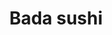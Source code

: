 ---
layout: place
title: "Bada sushi"
permalink: /illinois/niles/bada-sushi.html
stateAbbr: IL
stateName: Illinois
cityName: Niles
seo:
  name: "Bada sushi"
  type: Restaurant
  links: https://www.badasushi.com/
description: "Bada sushi serves delicious sushi in Niles, Illinois. Try fresh Japanese dishes for a great dining experience. Available for takeout, delivery, lunch, and dinner."
place_id: ChIJ40aPF_jJD4gRlcioLhAzAjc
photos:
  - name: >-
      places/ChIJ40aPF_jJD4gRlcioLhAzAjc/photos/AeeoHcKtVHtP-l6721fPVv-KgvDdcWUb7oMabk-1HBjuKH985sfADNc0NTM2fmJCQMf7vDB0nUDFFZ2_6zbCpmPxLywBD1rTXsHyWr9l4z1E9YTmMuwS4o3rb2pLpGlCXQKF-Bq3GxHjtQUaHDnQag_x14TTnrka2e0CtKERod3EdOHmP423X2pVSWkhtXv2Stk_ZlQutfLqSZjVdolg_x6ZuALoPTjPMYxuJFhQITLk6GnIOXfiyRkS6TWvIH3Bxg-Ns7M27OiNQjoNWe4EpCgSNOtq80hGil6fg8fHSCUFSLaZCw
    widthPx: 4800
    heightPx: 1113
    authorAttributions:
      - displayName: Bada sushi
        uri: https://maps.google.com/maps/contrib/107211408436749633571
        photoUri: >-
          https://lh3.googleusercontent.com/a/ACg8ocIp7OO9d4NYdv0yeIHXnz6f_drIj_oG7VNwZrUsB8cf3mSPyg=s100-p-k-no-mo
    flagContentUri: >-
      https://www.google.com/local/imagery/report/?cb_client=maps_api_places.places_api&image_key=!1e10!2sAF1QipPUXXNx-GtO1g_20gm6Ka8i2j50BAJre3xweF-k&hl=en-US
    googleMapsUri: >-
      https://www.google.com/maps/place//data=!3m4!1e2!3m2!1sAF1QipPUXXNx-GtO1g_20gm6Ka8i2j50BAJre3xweF-k!2e10!4m2!3m1!1s0x880fc9f8178f46e3:0x370233102ea8c895
  - name: >-
      places/ChIJ40aPF_jJD4gRlcioLhAzAjc/photos/AeeoHcK72UdmcjFNXNq4s0TMphnqxL1PYGO9RY9D8SyjxePFommZFTIULVaRo7LBunUzyhBT2qNrtPWQepBuOXrGzXvEDv0nvp9GYC3a4j9Hx3p3bQUGyej3U5p94ErGYcBj-qlRUInNoj52NkyvvQquHgVU9SslR6EBbtBGTQ8RkV7-Sif5zRx8A-FzxpX_kOuPIIp9u_kesrIhLLoc5OEvg_3iu5rzKWrLjxA9llgnW-dmSD4HuvQLPD3CojQXtrz70hPvgOY1XcWSL1zyOMK3TDB8EoqJvtNCc2QaB8jLW042ig
    widthPx: 1080
    heightPx: 1277
    authorAttributions:
      - displayName: Bada sushi
        uri: https://maps.google.com/maps/contrib/107211408436749633571
        photoUri: >-
          https://lh3.googleusercontent.com/a/ACg8ocIp7OO9d4NYdv0yeIHXnz6f_drIj_oG7VNwZrUsB8cf3mSPyg=s100-p-k-no-mo
    flagContentUri: >-
      https://www.google.com/local/imagery/report/?cb_client=maps_api_places.places_api&image_key=!1e10!2sAF1QipMzjHUkAGMylzdJZqj2dsPsv05qZ56MMQMTupv9&hl=en-US
    googleMapsUri: >-
      https://www.google.com/maps/place//data=!3m4!1e2!3m2!1sAF1QipMzjHUkAGMylzdJZqj2dsPsv05qZ56MMQMTupv9!2e10!4m2!3m1!1s0x880fc9f8178f46e3:0x370233102ea8c895
  - name: >-
      places/ChIJ40aPF_jJD4gRlcioLhAzAjc/photos/AeeoHcKn9C4X34WrriJqRxhaoe9vffPTqlStV9QDbFTGIMoRXmUTz2-PswgLjBlhO_idiavQhRqJe3zbI5gcNDK0x6EnlZRQvbYSr20CP4v88HNa-ahfcluNiMhbJWJFguj1fizxFp_fErJASJ1Ddd0jHnU4QLsy2Z2qzwNDRRh4UzBeF42ooGZ9AwVvQnXzepQ-ZMemulB_wUWNQVW0ZsKRC3C0vxwGWrPIPiCmcZ_hC1wj_20vi8Gk4oKy6r8OxnI-ExW8mPhr1XyRwV6nNSanZ2oho1f21h4wNCifiQYAOWap2A
    widthPx: 512
    heightPx: 384
    authorAttributions:
      - displayName: Bada sushi
        uri: https://maps.google.com/maps/contrib/107211408436749633571
        photoUri: >-
          https://lh3.googleusercontent.com/a/ACg8ocIp7OO9d4NYdv0yeIHXnz6f_drIj_oG7VNwZrUsB8cf3mSPyg=s100-p-k-no-mo
    flagContentUri: >-
      https://www.google.com/local/imagery/report/?cb_client=maps_api_places.places_api&image_key=!1e10!2sAF1QipMKoMQVLC6hpT3Lql4fSQzzO98_orUqiA69BfFC&hl=en-US
    googleMapsUri: >-
      https://www.google.com/maps/place//data=!3m4!1e2!3m2!1sAF1QipMKoMQVLC6hpT3Lql4fSQzzO98_orUqiA69BfFC!2e10!4m2!3m1!1s0x880fc9f8178f46e3:0x370233102ea8c895
  - name: >-
      places/ChIJ40aPF_jJD4gRlcioLhAzAjc/photos/AeeoHcJGs8gOD2MS7bfGX9sy1YtI6SdbcWe8z9YDRvJI4F_xDqCzU1wsFK53vLj5l26PBSaGbVYMUK_Z5vdNdtsKcIYM2FhQ9OkaW_oFqnJsrSdYXjQKqfEB7V39hXyLI9ifz38qF3S5CIdAlPeLLsC7RA2n5hMbEjBUp76yINEGVfT6-bdDdysyfxQqOBMeyY4NrDF9VGRHKd1b250PC7bl9XeR31hq071Kr1q223Va869Udjq011dlHyVNNDFzJrgZo73seHZR1Xn1olfia6p8iZOtGyJGr9q8wgG25SWGpCLzqQ
    widthPx: 2131
    heightPx: 2116
    authorAttributions:
      - displayName: Bada sushi
        uri: https://maps.google.com/maps/contrib/107211408436749633571
        photoUri: >-
          https://lh3.googleusercontent.com/a/ACg8ocIp7OO9d4NYdv0yeIHXnz6f_drIj_oG7VNwZrUsB8cf3mSPyg=s100-p-k-no-mo
    flagContentUri: >-
      https://www.google.com/local/imagery/report/?cb_client=maps_api_places.places_api&image_key=!1e10!2sAF1QipPkBna9WrhTiM_CeXOIXRAqxrx2Vz86hZ7FxLSQ&hl=en-US
    googleMapsUri: >-
      https://www.google.com/maps/place//data=!3m4!1e2!3m2!1sAF1QipPkBna9WrhTiM_CeXOIXRAqxrx2Vz86hZ7FxLSQ!2e10!4m2!3m1!1s0x880fc9f8178f46e3:0x370233102ea8c895
  - name: >-
      places/ChIJ40aPF_jJD4gRlcioLhAzAjc/photos/AeeoHcLd9-BPjjj9QsQT43hqEraqLExiy4xLgYPkBCx1dgZ0W1kEuZ6hz9a9s6bOOZRKgKfWIIrDfe8twm7AGDYv-sgk2V2sepcegRhHqprWdO5-3CP1jUb_79Jf5_4MiDC7EnO13bdG70KC5H0LnnY83_UkRSrPD5YUUvBwfOucmI7MUmdTGEVgEy0zo5mx9ewqUiaAG2LDgNTBA_D5nQA7wKdZnkrFBHZNn3yk3uKFVuk1Mqs-1blQPSzJ1ziD455lrg6KUqa6c0yKt1uJyF00dof0bWqV5RBfi-Jah3pok75sbQ
    widthPx: 3067
    heightPx: 3022
    authorAttributions:
      - displayName: Bada sushi
        uri: https://maps.google.com/maps/contrib/107211408436749633571
        photoUri: >-
          https://lh3.googleusercontent.com/a/ACg8ocIp7OO9d4NYdv0yeIHXnz6f_drIj_oG7VNwZrUsB8cf3mSPyg=s100-p-k-no-mo
    flagContentUri: >-
      https://www.google.com/local/imagery/report/?cb_client=maps_api_places.places_api&image_key=!1e10!2sAF1QipOVSKlCjaxJz1QdxMbam_Jj8s4TRmCsmdAUqmXH&hl=en-US
    googleMapsUri: >-
      https://www.google.com/maps/place//data=!3m4!1e2!3m2!1sAF1QipOVSKlCjaxJz1QdxMbam_Jj8s4TRmCsmdAUqmXH!2e10!4m2!3m1!1s0x880fc9f8178f46e3:0x370233102ea8c895
  - name: >-
      places/ChIJ40aPF_jJD4gRlcioLhAzAjc/photos/AeeoHcLwfrFb8ndapFaFllOf82kRhnlUVFiTuBH3o4NIXXRtFTzmQfnWb5GkPWmd4-aF1f1JWbRPH0EbeYuBnRZJwVrOw1RTTOqwBG603bpmcJTxeH_8ZvLgAYzEYt3O2lEmYQPv_dIdiiPuuLJNtoPqkzEidMEgYet_CqBcqWiA_EqI-ggtzLQaKUVQxh577ttsqjLjOBkWRZM52l9lVk1OxucRY61dKI4tQ6W0AthEgphyfGQmjWxMVkgAkUqP0efnbADo5KfU4FSgjYqa5r0s7LSaXsoKIAjsilRdRDR5Vfiqxg
    widthPx: 750
    heightPx: 526
    authorAttributions:
      - displayName: Bada sushi
        uri: https://maps.google.com/maps/contrib/107211408436749633571
        photoUri: >-
          https://lh3.googleusercontent.com/a/ACg8ocIp7OO9d4NYdv0yeIHXnz6f_drIj_oG7VNwZrUsB8cf3mSPyg=s100-p-k-no-mo
    flagContentUri: >-
      https://www.google.com/local/imagery/report/?cb_client=maps_api_places.places_api&image_key=!1e10!2sAF1QipPHsvcV7f4M2TWSl818qkjf_hEJO-MQEEVxvbuA&hl=en-US
    googleMapsUri: >-
      https://www.google.com/maps/place//data=!3m4!1e2!3m2!1sAF1QipPHsvcV7f4M2TWSl818qkjf_hEJO-MQEEVxvbuA!2e10!4m2!3m1!1s0x880fc9f8178f46e3:0x370233102ea8c895
  - name: >-
      places/ChIJ40aPF_jJD4gRlcioLhAzAjc/photos/AeeoHcL2ZyETMCUvm6Q_U7kKo9dEEICv94X20ArA64q6UDCsXiu6rAw_xFrkm_4kuW88VY7htoWmfwYF1iRS2eWCs473b2S__G5DU67K17VC5Z5sofJJohmg-YgghYAfT89T6_goo-6VBWiWv9E5sJGMx6Uoe2tBbYA1Ka_d72elMWkPD84xDpW-KHBlDS-HJtJCCJ9SycGW24-c7_VqqT1JfhHEDklNsLEEjKgn7iz6ey6fEhYofaspwt1JTc4AnkmKlOy_03L01HsmqIR9OB_APgWq6jOOdauORHF2Ly3lnzezNmv0d_ncg3zHNICgDP6NDm2EYiz0N4WVCbjaqnyddKYREmrrGkObBwRXa_FuLgDjQDve4-Aj-2N77bFx_r4K4RlXA_EETPpGNWPEJ_maMTpy-KTlCtMY2ts0EQHYMrh0sw
    widthPx: 4000
    heightPx: 3000
    authorAttributions:
      - displayName: SUNG JIN YANG
        uri: https://maps.google.com/maps/contrib/111924119298858595931
        photoUri: >-
          https://lh3.googleusercontent.com/a-/ALV-UjV7sJCklEeK_tTElHH8zFt4g_MnxBpxqfCNUAfeuJw9IawbBku4=s100-p-k-no-mo
    flagContentUri: >-
      https://www.google.com/local/imagery/report/?cb_client=maps_api_places.places_api&image_key=!1e10!2sCIHM0ogKEICAgICunvLHHQ&hl=en-US
    googleMapsUri: >-
      https://www.google.com/maps/place//data=!3m4!1e2!3m2!1sCIHM0ogKEICAgICunvLHHQ!2e10!4m2!3m1!1s0x880fc9f8178f46e3:0x370233102ea8c895
  - name: >-
      places/ChIJ40aPF_jJD4gRlcioLhAzAjc/photos/AeeoHcKmrIuATTH3U0cZY3SykzfecSaxbm0RkMoktxKxIdgWp9jPHkDC0EsGCQlH5QA8JRSdszh5VwHIP894PLgy4IgUyIvQz-x89MIJHRI4TytayJz7iKpZaelrMXSrb-vP5Hwhjlp2MMQpbapULdnHDpjhW-IIMxL211i-_AqfxsxbvIl83CuV61sdFlYyFA-r3GIZvsiirbCxzq9fsG62JqnU5_HHZc-lObGaPxGXGYDIfccTznT7o1HXBhS4QMnge-2hgQY2DMsZ50zgSmD6VojTXssvIxk9uZ-OaFXXkpLQ3Qxu1alrZqAii1aglJ7STllrw-LK8n-Ep3am3yXydBOH7ZLKZ-O6TPDn4vaYT9F2HiziD2QKD2iolm-SL2F227GU9R8USLbl7dDYDOncGP9eSy8-uy_Bb_vU0vMatE3fTsc
    widthPx: 3000
    heightPx: 4000
    authorAttributions:
      - displayName: Paul Kim
        uri: https://maps.google.com/maps/contrib/116163192556394447670
        photoUri: >-
          https://lh3.googleusercontent.com/a-/ALV-UjVlg-x2y8orKXKRZaIRi_mjnEnXP0opfv_eACCzCqz-YQxqE_LDgA=s100-p-k-no-mo
    flagContentUri: >-
      https://www.google.com/local/imagery/report/?cb_client=maps_api_places.places_api&image_key=!1e10!2sCIHM0ogKEICAgICv9_TCmAE&hl=en-US
    googleMapsUri: >-
      https://www.google.com/maps/place//data=!3m4!1e2!3m2!1sCIHM0ogKEICAgICv9_TCmAE!2e10!4m2!3m1!1s0x880fc9f8178f46e3:0x370233102ea8c895
  - name: >-
      places/ChIJ40aPF_jJD4gRlcioLhAzAjc/photos/AeeoHcLh-g_4MlTzv7So3H7K1afiYW-qQBlBIt5Q30cwZsbcfzNBdYpFMW-aDLNJgpMotpex6w9Fz4DUHBfaFog4eC6BP7is8ZLJNKgOddTMk7yLSRRA78HzrJYOR1MTZb6qMgOH-0NGs6FkBQnBD1cFzjZxEnPJgwdOI_DmXspIOUukRzwP8QODeNkUR_XK3wn_xXg3NAbRhtQh-Oc3y2PpiH8ueR0ZE0_aTnrTCy3XKJLjHEcLa9g7qqgjmBsc5gJtvWBHTXctdj4yzc0lmqgVIJVqEDLqyKAHY2ORNFJyIfdzj54VfFxnubq8R6C_XgnjsLPSwLRhVtEDIDWKeLJeMP_Lju-MR-92y5dUY17cPsi8vNBxIeCCo5LLvshkAHXbERBfo3vfDS1nsH0o9I-l7SWsK_TechI4-IxxxPcpvmg
    widthPx: 4000
    heightPx: 3000
    authorAttributions:
      - displayName: Paul Kim
        uri: https://maps.google.com/maps/contrib/116163192556394447670
        photoUri: >-
          https://lh3.googleusercontent.com/a-/ALV-UjVlg-x2y8orKXKRZaIRi_mjnEnXP0opfv_eACCzCqz-YQxqE_LDgA=s100-p-k-no-mo
    flagContentUri: >-
      https://www.google.com/local/imagery/report/?cb_client=maps_api_places.places_api&image_key=!1e10!2sCIHM0ogKEICAgICv9_TCGA&hl=en-US
    googleMapsUri: >-
      https://www.google.com/maps/place//data=!3m4!1e2!3m2!1sCIHM0ogKEICAgICv9_TCGA!2e10!4m2!3m1!1s0x880fc9f8178f46e3:0x370233102ea8c895
  - name: >-
      places/ChIJ40aPF_jJD4gRlcioLhAzAjc/photos/AeeoHcJbXkdjlwYWaA9IgoNyk9AZl4CV5DKoyrMUVZQgl5jUpWyb_7RpJMSEA2suPWE_uwocI_mvoTI2lBt0uvYisFEnl5S2RrtDXtcotDAZuwpSwoFqChafQ8sUpu_azNYLpDhdTX7V4F_Xyo_fDtWthk2lMmBNAn0PcYymNmzUkyDxtJQhXrK7q_NCssNyPTR2-N1diV-PH-s-7xR6KgQdQG4hUe8LelcO7NH8M1DFH2tZjrBU-0k3reDlGfs9FDzlAHzi1jMOF5bJqhPI_afSYlLMQVbmPemL9rOG_kyX3UbKqza476-t6HQFKzZOiDXLiNgxu_-wDttMyOoonog8d39xuNmgq3X8Lo8mELj45MxQfU25kJHEd4BUkoy8NdAJKUbsyhv3jWZA-3vt1VavdztaTBN3St5S1nUNe9KQZe6x_qY
    widthPx: 4032
    heightPx: 2268
    authorAttributions:
      - displayName: Scott Chon
        uri: https://maps.google.com/maps/contrib/103111953207526489199
        photoUri: >-
          https://lh3.googleusercontent.com/a-/ALV-UjXrMC6cej9ewkaiaVtLAtNuNjRWRbCj3cmu3Xv25_IUVlabkhNQng=s100-p-k-no-mo
    flagContentUri: >-
      https://www.google.com/local/imagery/report/?cb_client=maps_api_places.places_api&image_key=!1e10!2sCIHM0ogKEICAgIDGoKLUyAE&hl=en-US
    googleMapsUri: >-
      https://www.google.com/maps/place//data=!3m4!1e2!3m2!1sCIHM0ogKEICAgIDGoKLUyAE!2e10!4m2!3m1!1s0x880fc9f8178f46e3:0x370233102ea8c895
address: 8353 W Golf Rd, Niles, IL 60714, USA
street: 8353 W Golf Rd
city: Niles
state: IL
zip: '60714'
country: USA
neighborhood: null
latitude: '42.054137'
longitude: '-87.835427'
accessibility_options:
  wheelchairAccessibleParking: true
  wheelchairAccessibleEntrance: true
  wheelchairAccessibleRestroom: true
  wheelchairAccessibleSeating: true
business_status: OPERATIONAL
name: Bada sushi
google_maps_links:
  directionsUri: >-
    https://www.google.com/maps/dir//''/data=!4m7!4m6!1m1!4e2!1m2!1m1!1s0x880fc9f8178f46e3:0x370233102ea8c895!3e0
  placeUri: https://maps.google.com/?cid=3963786766634764437
  writeAReviewUri: >-
    https://www.google.com/maps/place//data=!4m3!3m2!1s0x880fc9f8178f46e3:0x370233102ea8c895!12e1
  reviewsUri: >-
    https://www.google.com/maps/place//data=!4m4!3m3!1s0x880fc9f8178f46e3:0x370233102ea8c895!9m1!1b1
  photosUri: >-
    https://www.google.com/maps/place//data=!4m3!3m2!1s0x880fc9f8178f46e3:0x370233102ea8c895!10e5
primary_type: Japanese Restaurant
opening_hours:
  regular: null
  current: null
secondary_opening_hours:
  regular:
    weekdayDescriptions: null
    type: null
  current:
    weekdayDescriptions: null
    type: null
phone: (847) 583-1212
price_level: null
price_range: $50 &ndash; $100
rating: '4.1'
rating_count: 119
website: https://www.badasushi.com/
reviews:
  - name: >-
      places/ChIJ40aPF_jJD4gRlcioLhAzAjc/reviews/ChdDSUhNMG9nS0VJQ0FnSUN2OV9UQ3FBRRAB
    relativePublishTimeDescription: 3 months ago
    rating: 5
    text:
      text: >-
        Very very surprised by some of the negative reviews on here. It does not
        track with my experience at all. I came with my wife and sister based on
        the recommendation of my mother. We thought the sushi and food was
        excellent. I have been to Japan, Hawaii, and Korea multiple times. I
        regularly eat at Momotaro and other sushi spots in the city. I have had
        extremely good sushi in my life and I can confidently say the sushi here
        is good. We got the Set B (priced per person) and were impressed by the
        quality, variety, and quantity of the food. The service was also
        excellent. I will definitely come back and bring more people next time.
        I highly recommend giving this place a shot.
      languageCode: en
    originalText:
      text: >-
        Very very surprised by some of the negative reviews on here. It does not
        track with my experience at all. I came with my wife and sister based on
        the recommendation of my mother. We thought the sushi and food was
        excellent. I have been to Japan, Hawaii, and Korea multiple times. I
        regularly eat at Momotaro and other sushi spots in the city. I have had
        extremely good sushi in my life and I can confidently say the sushi here
        is good. We got the Set B (priced per person) and were impressed by the
        quality, variety, and quantity of the food. The service was also
        excellent. I will definitely come back and bring more people next time.
        I highly recommend giving this place a shot.
      languageCode: en
    authorAttribution:
      displayName: Paul Kim
      uri: https://www.google.com/maps/contrib/116163192556394447670/reviews
      photoUri: >-
        https://lh3.googleusercontent.com/a-/ALV-UjVlg-x2y8orKXKRZaIRi_mjnEnXP0opfv_eACCzCqz-YQxqE_LDgA=s128-c0x00000000-cc-rp-mo-ba3
    publishTime: '2024-12-15T18:48:32.045856Z'
    flagContentUri: >-
      https://www.google.com/local/review/rap/report?postId=ChdDSUhNMG9nS0VJQ0FnSUN2OV9UQ3FBRRAB&d=17924085&t=1
    googleMapsUri: >-
      https://www.google.com/maps/reviews/data=!4m6!14m5!1m4!2m3!1sChdDSUhNMG9nS0VJQ0FnSUN2OV9UQ3FBRRAB!2m1!1s0x880fc9f8178f46e3:0x370233102ea8c895
  - name: >-
      places/ChIJ40aPF_jJD4gRlcioLhAzAjc/reviews/ChZDSUhNMG9nS0VJQ0FnSURPbHU2RUp3EAE
    relativePublishTimeDescription: 2 years ago
    rating: 5
    text:
      text: >-
        Stopped for quick bite for lunch, place was empty and quiet. I like
        their menus, where you get marker and you mark what you want. I chose
        asparagus roll, because I have never had one. Same goes for Hawaian
        roll, which was server's suggestion. I didn't expect anything
        spectacular, but I was stunned when the food came. Presentation was
        outstanding! Taste was on spot as well, I enjoyed every bite. I heard
        this is Korean style menu, so I was glad to meet another culture thru
        food! Server, who I believe is owner too, was friendly and helpful! Will
        be back to this place
      languageCode: en
    originalText:
      text: >-
        Stopped for quick bite for lunch, place was empty and quiet. I like
        their menus, where you get marker and you mark what you want. I chose
        asparagus roll, because I have never had one. Same goes for Hawaian
        roll, which was server's suggestion. I didn't expect anything
        spectacular, but I was stunned when the food came. Presentation was
        outstanding! Taste was on spot as well, I enjoyed every bite. I heard
        this is Korean style menu, so I was glad to meet another culture thru
        food! Server, who I believe is owner too, was friendly and helpful! Will
        be back to this place
      languageCode: en
    authorAttribution:
      displayName: Filip Pravilovic
      uri: https://www.google.com/maps/contrib/102057954667147697781/reviews
      photoUri: >-
        https://lh3.googleusercontent.com/a-/ALV-UjVY5hcnxUHKLTqTGlzHoT7WTHoNhdELQBSPu6695jyLPhz-AZka=s128-c0x00000000-cc-rp-mo-ba5
    publishTime: '2022-07-04T16:16:55.882880Z'
    flagContentUri: >-
      https://www.google.com/local/review/rap/report?postId=ChZDSUhNMG9nS0VJQ0FnSURPbHU2RUp3EAE&d=17924085&t=1
    googleMapsUri: >-
      https://www.google.com/maps/reviews/data=!4m6!14m5!1m4!2m3!1sChZDSUhNMG9nS0VJQ0FnSURPbHU2RUp3EAE!2m1!1s0x880fc9f8178f46e3:0x370233102ea8c895
  - name: >-
      places/ChIJ40aPF_jJD4gRlcioLhAzAjc/reviews/ChdDSUhNMG9nS0VJQ0FnSUNpNHNyTm1RRRAB
    relativePublishTimeDescription: 4 years ago
    rating: 5
    text:
      text: >-
        This place is hands down the best sushi place in Chicago. We ordered 50
        dollar/person hwal-uh sushi course for two people.


        Like many other reviews, YES the wait time for all the tsukidashi to
        come out is VERY LONG. There was only one server and it was pretty slow.
        If you don't like waiting for really good food, then go somewhere else.
        I like this place because of the freshness and the effort they put when
        making food. There are a lot of food so prepare to have empty stomach
        when you go. You will not regret the long wait. also Cloud beer was an
        awesome pair to fresh sashimi.


        The only downside is they didn't provide water from the get go... I had
        to ask for it.
      languageCode: en
    originalText:
      text: >-
        This place is hands down the best sushi place in Chicago. We ordered 50
        dollar/person hwal-uh sushi course for two people.


        Like many other reviews, YES the wait time for all the tsukidashi to
        come out is VERY LONG. There was only one server and it was pretty slow.
        If you don't like waiting for really good food, then go somewhere else.
        I like this place because of the freshness and the effort they put when
        making food. There are a lot of food so prepare to have empty stomach
        when you go. You will not regret the long wait. also Cloud beer was an
        awesome pair to fresh sashimi.


        The only downside is they didn't provide water from the get go... I had
        to ask for it.
      languageCode: en
    authorAttribution:
      displayName: SJ Yoon
      uri: https://www.google.com/maps/contrib/113410960081526063976/reviews
      photoUri: >-
        https://lh3.googleusercontent.com/a-/ALV-UjUbe-7h8_oHIJG5KJ0Fmcf6IX1YA3_Qxtl6D10sVHEcJawBoGYNUA=s128-c0x00000000-cc-rp-mo-ba5
    publishTime: '2020-10-26T18:02:26.931623Z'
    flagContentUri: >-
      https://www.google.com/local/review/rap/report?postId=ChdDSUhNMG9nS0VJQ0FnSUNpNHNyTm1RRRAB&d=17924085&t=1
    googleMapsUri: >-
      https://www.google.com/maps/reviews/data=!4m6!14m5!1m4!2m3!1sChdDSUhNMG9nS0VJQ0FnSUNpNHNyTm1RRRAB!2m1!1s0x880fc9f8178f46e3:0x370233102ea8c895
  - name: >-
      places/ChIJ40aPF_jJD4gRlcioLhAzAjc/reviews/ChRDSUhNMG9nS0VJQ0FnSURueTdSehAB
    relativePublishTimeDescription: 6 months ago
    rating: 1
    text:
      text: >-
        I had a truly shocking experience at  that I can't keep to myself. While
        enjoying what I hoped would be a delightful meal, I discovered bugs and
        even pubic hair in my food. I was completely appalled.


        The moment I saw the bugs, I felt nauseated and disgusted. It ruined my
        appetite and left me feeling incredibly uneasy about the cleanliness of
        the restaurant. To find something so unappetizing in my food is
        unacceptable in any dining establishment, let alone a sushi place where
        freshness is key.


        When I brought this to the staff's attention, their response was
        lackluster at best. I felt dismissed and unheard, as if my concerns were
        unimportant. Instead of an apology or a genuine effort to make things
        right, the staff seemed indifferent.


        This experience not only ruined my meal but also left me feeling anxious
        about the safety and hygiene of the food I had just consumed. I will
        never return to, and I strongly advise others to think twice before
        dining there. It’s a shame because I was looking forward to enjoying
        some sushi, but this experience was nothing short of horrifying.
      languageCode: en
    originalText:
      text: >-
        I had a truly shocking experience at  that I can't keep to myself. While
        enjoying what I hoped would be a delightful meal, I discovered bugs and
        even pubic hair in my food. I was completely appalled.


        The moment I saw the bugs, I felt nauseated and disgusted. It ruined my
        appetite and left me feeling incredibly uneasy about the cleanliness of
        the restaurant. To find something so unappetizing in my food is
        unacceptable in any dining establishment, let alone a sushi place where
        freshness is key.


        When I brought this to the staff's attention, their response was
        lackluster at best. I felt dismissed and unheard, as if my concerns were
        unimportant. Instead of an apology or a genuine effort to make things
        right, the staff seemed indifferent.


        This experience not only ruined my meal but also left me feeling anxious
        about the safety and hygiene of the food I had just consumed. I will
        never return to, and I strongly advise others to think twice before
        dining there. It’s a shame because I was looking forward to enjoying
        some sushi, but this experience was nothing short of horrifying.
      languageCode: en
    authorAttribution:
      displayName: Nickie Ckuj
      uri: https://www.google.com/maps/contrib/116619711438640710310/reviews
      photoUri: >-
        https://lh3.googleusercontent.com/a-/ALV-UjVYPCncLwb6D5_wLfmICQklCH4qMfWYkJXBKoVirrBWKjaoF8c=s128-c0x00000000-cc-rp-mo
    publishTime: '2024-10-10T03:17:52.031066Z'
    flagContentUri: >-
      https://www.google.com/local/review/rap/report?postId=ChRDSUhNMG9nS0VJQ0FnSURueTdSehAB&d=17924085&t=1
    googleMapsUri: >-
      https://www.google.com/maps/reviews/data=!4m6!14m5!1m4!2m3!1sChRDSUhNMG9nS0VJQ0FnSURueTdSehAB!2m1!1s0x880fc9f8178f46e3:0x370233102ea8c895
  - name: >-
      places/ChIJ40aPF_jJD4gRlcioLhAzAjc/reviews/ChZDSUhNMG9nS0VJQ0FnSUN2MjUyQk53EAE
    relativePublishTimeDescription: 3 months ago
    rating: 5
    text:
      text: >-
        Holy moly the best Korean seafood I've had in the midwest. We got the
        $40 course meal and it exceeded expectations in every way. The sashimi
        was incredibly fresh. The fried fish was seasoned delightfully, the
        tempura and tofu was cooked to perfection. Even the small seafood salad
        sides were so yummy we couldn't get over it. The 매운탕 at the end was
        really the cherry on top of a wonderful experience. Please give your
        money to this establishment, you won't be disappointed.
      languageCode: en
    originalText:
      text: >-
        Holy moly the best Korean seafood I've had in the midwest. We got the
        $40 course meal and it exceeded expectations in every way. The sashimi
        was incredibly fresh. The fried fish was seasoned delightfully, the
        tempura and tofu was cooked to perfection. Even the small seafood salad
        sides were so yummy we couldn't get over it. The 매운탕 at the end was
        really the cherry on top of a wonderful experience. Please give your
        money to this establishment, you won't be disappointed.
      languageCode: en
    authorAttribution:
      displayName: lozzy jang
      uri: https://www.google.com/maps/contrib/109053664704917487633/reviews
      photoUri: >-
        https://lh3.googleusercontent.com/a-/ALV-UjW5mlM-K3sKr5pk0km1Bx5vWOyKuIpNby6266TQsxS2jVTzFPSq=s128-c0x00000000-cc-rp-mo
    publishTime: '2024-12-15T02:20:57.563505Z'
    flagContentUri: >-
      https://www.google.com/local/review/rap/report?postId=ChZDSUhNMG9nS0VJQ0FnSUN2MjUyQk53EAE&d=17924085&t=1
    googleMapsUri: >-
      https://www.google.com/maps/reviews/data=!4m6!14m5!1m4!2m3!1sChZDSUhNMG9nS0VJQ0FnSUN2MjUyQk53EAE!2m1!1s0x880fc9f8178f46e3:0x370233102ea8c895
parking_options:
  freeParkingLot: true
  freeStreetParking: true
payment_options:
  acceptsCreditCards: true
  acceptsDebitCards: true
  acceptsCashOnly: false
  acceptsNfc: false
allow_dogs: null
curbside_pickup: false
delivery: true
dine_in: true
good_for_children: false
good_for_groups: null
good_for_sports: false
live_music: false
menu_for_children: false
outdoor_seating: false
reservable: true
restroom: true
serves_beer: true
serves_breakfast: false
serves_brunch: false
serves_cocktails: false
serves_coffee: false
serves_dinner: true
serves_dessert: true
serves_lunch: true
serves_vegetarian_food: false
serves_wine: true
takeout: true
summary: null

---
